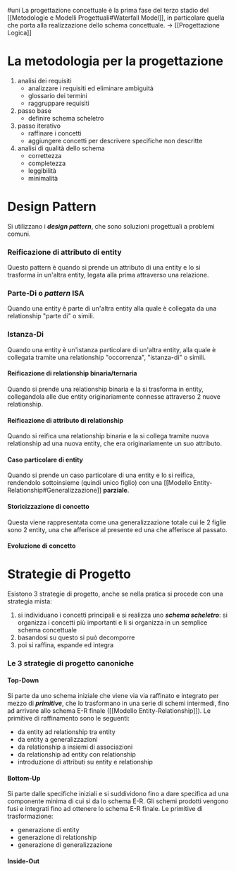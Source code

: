 #uni 
La progettazione concettuale è la prima fase del terzo stadio del [[Metodologie e Modelli Progettuali#Waterfall Model]], in particolare quella che porta alla realizzazione dello schema concettuale. -> [[Progettazione Logica]] 
# La metodologia per la progettazione
1. analisi dei requisiti
   - analizzare i requisiti ed eliminare ambiguità
   - glossario dei termini
   - raggruppare requisiti
2. passo base
   - definire schema scheletro
3. passo iterativo
   - raffinare i concetti
   - aggiungere concetti per descrivere specifiche non descritte
4. analisi di qualità dello schema
   - correttezza
   - completezza
   - leggibilità
   - minimalità
# Design Pattern
Si utilizzano i ___design pattern___, che sono soluzioni progettuali a problemi comuni.
### Reificazione di attributo di entity
Questo pattern è quando si prende un attributo di una entity e lo si trasforma in un'altra entity, legata alla prima attraverso una relazione.
### Parte-Di o _pattern_ ISA
Quando una entity è parte di un'altra entity alla quale è collegata da una relationship "parte di" o simili.
### Istanza-Di
Quando una entity è un'istanza particolare di un'altra entity, alla quale è collegata tramite una relationship "occorrenza", "istanza-di" o simili.
#### Reificazione di relationship binaria/ternaria
Quando si prende una relationship binaria e la si trasforma in entity, collegandola alle due entity originariamente connesse attraverso 2 nuove relationship.
#### Reificazione di attributo di relationship
Quando si reifica una relationship binaria e la si collega tramite nuova relationship ad una nuova entity, che era originariamente un suo attributo.
#### Caso particolare di entity
Quando si prende un caso particolare di una entity e lo si reifica, rendendolo sottoinsieme (quindi unico figlio) con una [[Modello Entity-Relationship#Generalizzazione]] __parziale__.
#### Storicizzazione di concetto
Questa viene rappresentata come una generalizzazione totale cui le 2 figlie sono 2 entity, una che afferisce al presente ed una che afferisce al passato.
#### Evoluzione di concetto
# Strategie di Progetto
Esistono 3 strategie di progetto, anche se nella pratica si procede con una strategia mista:
1. si individuano i concetti principali e si realizza uno ___schema scheletro___:
   si organizza i concetti più importanti e li si organizza in un semplice schema concettuale
2. basandosi su questo si può decomporre
3. poi si raffina, espande ed integra
### Le 3 strategie di progetto canoniche
#### Top-Down
Si parte da uno schema iniziale che viene via via raffinato e integrato per mezzo di ___primitive___, che lo trasformano in una serie di schemi intermedi, fino ad arrivare allo schema E-R finale ([[Modello Entity-Relationship]]).
Le primitive di raffinamento sono le seguenti:
- da entity ad relationship tra entity
- da entity a generalizzazioni
- da relationship a insiemi di associazioni
- da relationship ad entity con relationship
- introduzione di attributi su entity e relationship
#### Bottom-Up
Si parte dalle specifiche iniziali e si suddividono fino a dare specifica ad una componente minima di cui si da lo schema E-R. Gli schemi prodotti vengono fusi e integrati fino ad ottenere lo schema E-R finale.
Le primitive di trasformazione:
- generazione di entity
- generazione di relationship
- generazione di generalizzazione
#### Inside-Out